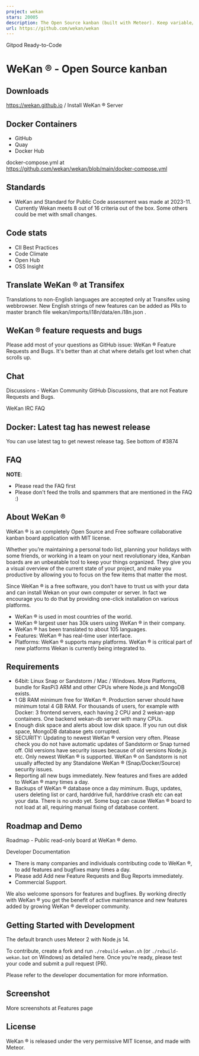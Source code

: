 ```yaml
---
project: wekan
stars: 20005
description: The Open Source kanban (built with Meteor). Keep variable/table/field names camelCase. For translations, only add Pull Request changes to wekan/i18n/en.i18n.json , other translations are done at https://app.transifex.com/wekan/wekan only.
url: https://github.com/wekan/wekan
---
```


Gitpod Ready-to-Code

WeKan ® - Open Source kanban
============================

Downloads
---------

https://wekan.github.io / Install WeKan ® Server

Docker Containers
-----------------

-   GitHub
-   Quay
-   Docker Hub

docker-compose.yml at https://github.com/wekan/wekan/blob/main/docker-compose.yml

Standards
---------

-   WeKan and Standard for Public Code assessment was made at 2023-11. Currently Wekan meets 8 out of 16 criteria out of the box. Some others could be met with small changes.

Code stats
----------

-   CII Best Practices
-   Code Climate
-   Open Hub
-   OSS Insight

Translate WeKan ® at Transifex
------------------------------

Translations to non-English languages are accepted only at Transifex using webbrowser. New English strings of new features can be added as PRs to master branch file wekan/imports/i18n/data/en.i18n.json .

WeKan ® feature requests and bugs
---------------------------------

Please add most of your questions as GitHub issue: WeKan ® Feature Requests and Bugs. It's better than at chat where details get lost when chat scrolls up.

Chat
----

Discussions - WeKan Community GitHub Discussions, that are not Feature Requests and Bugs.

WeKan IRC FAQ

Docker: Latest tag has newest release
-------------------------------------

You can use latest tag to get newest release tag. See bottom of #3874

FAQ
---

**NOTE**:

-   Please read the FAQ first
-   Please don't feed the trolls and spammers that are mentioned in the FAQ :)

About WeKan ®
-------------

WeKan ® is an completely Open Source and Free software collaborative kanban board application with MIT license.

Whether you’re maintaining a personal todo list, planning your holidays with some friends, or working in a team on your next revolutionary idea, Kanban boards are an unbeatable tool to keep your things organized. They give you a visual overview of the current state of your project, and make you productive by allowing you to focus on the few items that matter the most.

Since WeKan ® is a free software, you don’t have to trust us with your data and can install Wekan on your own computer or server. In fact we encourage you to do that by providing one-click installation on various platforms.

-   WeKan ® is used in most countries of the world.
-   WeKan ® largest user has 30k users using WeKan ® in their company.
-   WeKan ® has been translated to about 105 languages.
-   Features: WeKan ® has real-time user interface.
-   Platforms: WeKan ® supports many platforms. WeKan ® is critical part of new platforms Wekan is currently being integrated to.

Requirements
------------

-   64bit: Linux Snap or Sandstorm / Mac / Windows. More Platforms, bundle for RasPi3 ARM and other CPUs where Node.js and MongoDB exists.
-   1 GB RAM minimum free for WeKan ®. Production server should have minimum total 4 GB RAM. For thousands of users, for example with Docker: 3 frontend servers, each having 2 CPU and 2 wekan-app containers. One backend wekan-db server with many CPUs.
-   Enough disk space and alerts about low disk space. If you run out disk space, MongoDB database gets corrupted.
-   SECURITY: Updating to newest WeKan ® version very often. Please check you do not have automatic updates of Sandstorm or Snap turned off. Old versions have security issues because of old versions Node.js etc. Only newest WeKan ® is supported. WeKan ® on Sandstorm is not usually affected by any Standalone WeKan ® (Snap/Docker/Source) security issues.
-   Reporting all new bugs immediately. New features and fixes are added to WeKan ® many times a day.
-   Backups of WeKan ® database once a day miminum. Bugs, updates, users deleting list or card, harddrive full, harddrive crash etc can eat your data. There is no undo yet. Some bug can cause WeKan ® board to not load at all, requiring manual fixing of database content.

Roadmap and Demo
----------------

Roadmap - Public read-only board at WeKan ® demo.

Developer Documentation

-   There is many companies and individuals contributing code to WeKan ®, to add features and bugfixes many times a day.
-   Please add Add new Feature Requests and Bug Reports immediately.
-   Commercial Support.

We also welcome sponsors for features and bugfixes. By working directly with WeKan ® you get the benefit of active maintenance and new features added by growing WeKan ® developer community.

Getting Started with Development
--------------------------------

The default branch uses Meteor 2 with Node.js 14.

To contribute, create a fork and run `./rebuild-wekan.sh` (or `./rebuild-wekan.bat` on Windows) as detailed here. Once you're ready, please test your code and submit a pull request (PR).

Please refer to the developer documentation for more information.

Screenshot
----------

More screenshots at Features page

License
-------

WeKan ® is released under the very permissive MIT license, and made with Meteor.
